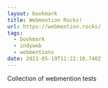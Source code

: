 ```yaml
---
layout: bookmark
title: Webmention Rocks!
url: https://webmention.rocks/
tags:
  - bookmark
  - indyweb
  - webmentions
date: 2021-05-19T11:22:10.740Z
---
```

Collection of webmention tests 